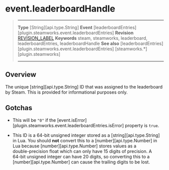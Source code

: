 # event.leaderboardHandle

> --------------------- ------------------------------------------------------------------------------------------
> __Type__              [String][api.type.String]
> __Event__             [leaderboardEntries][plugin.steamworks.event.leaderboardEntries]
> __Revision__          [REVISION_LABEL](REVISION_URL)
> __Keywords__          steam, steamworks, leaderboard, leaderboardEntries, leaderboardHandle
> __See also__          [leaderboardEntries][plugin.steamworks.event.leaderboardEntries]
>                       [steamworks.*][plugin.steamworks]
> --------------------- ------------------------------------------------------------------------------------------

## Overview

The unique [string][api.type.String] ID that was assigned to the leaderboard by Steam. This is provided for informational purposes only.


## Gotchas

* This will be `"0"` if the [event.isError][plugin.steamworks.event.leaderboardEntries.isError] property is `true`.

* This ID is a 64-bit unsigned integer stored as a [string][api.type.String] in Lua. You should __not__ convert this to a [number][api.type.Number] in Lua because [number][api.type.Number] stores values as a <nobr>double-precision</nobr> float which can only have 15&nbsp;digits of precision. A <nobr>64-bit</nobr> unsigned integer can have 20&nbsp;digits, so converting this to a [number][api.type.Number] can cause the trailing digits to be lost.
